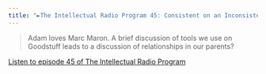 ```yaml
---
title: "►The Intellectual Radio Program 45: Consistent on an Inconsistent Basis"
---
```

<blockquote><p>
  Adam loves Marc Maron. A brief discussion of tools we use on Goodstuff leads to a discussion of relationships in our parents?
</p></blockquote>
<p><a href="http://goodstuff.fm/tirp/45">Listen to episode 45 of The Intellectual Radio Program</a></p>
